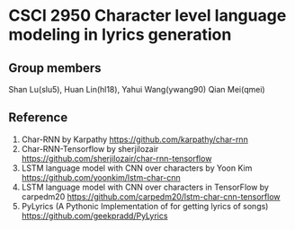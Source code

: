# CSCI 2950 Character level language modeling in lyrics generation

## Group members
Shan Lu(slu5), Huan Lin(hl18), Yahui Wang(ywang90) Qian Mei(qmei)

## Reference
1. Char-RNN by Karpathy
https://github.com/karpathy/char-rnn
2. Char-RNN-Tensorflow by sherjilozair
https://github.com/sherjilozair/char-rnn-tensorflow
3. LSTM language model with CNN over characters by Yoon Kim
https://github.com/yoonkim/lstm-char-cnn
4. LSTM language model with CNN over characters in TensorFlow by carpedm20
https://github.com/carpedm20/lstm-char-cnn-tensorflow
5. PyLyrics (A Pythonic Implementation of for getting lyrics of songs)
https://github.com/geekpradd/PyLyrics

